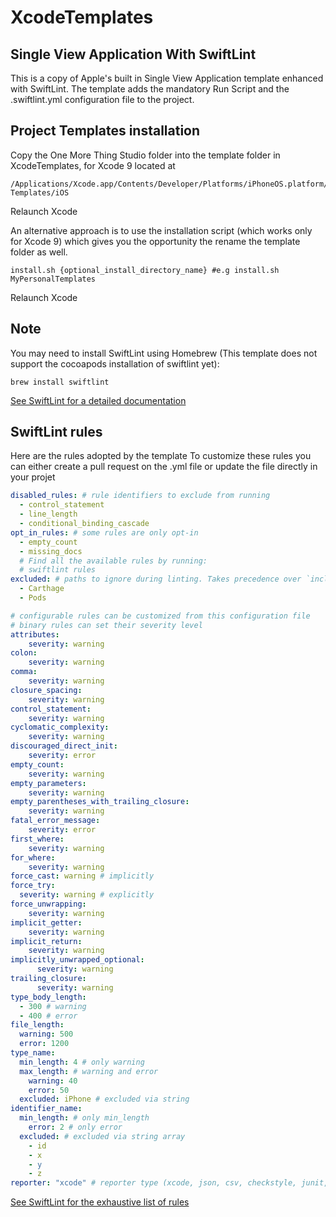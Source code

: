 # XcodeTemplates

## Single View Application With SwiftLint

This is a copy of Apple's built in Single View Application template enhanced with SwiftLint. The template adds the mandatory Run Script and the .swiftlint.yml configuration file to the project.

## Project Templates installation

Copy the One More Thing Studio folder into the template folder in XcodeTemplates, for Xcode 9 located at
```shell
/Applications/Xcode.app/Contents/Developer/Platforms/iPhoneOS.platform/Developer/Library/Xcode/Templates/Project Templates/iOS
```
Relaunch Xcode


An alternative approach is to use the installation script (which works only for Xcode 9) which gives you the opportunity the rename the template folder as well.
```shell
install.sh {optional_install_directory_name} #e.g install.sh MyPersonalTemplates
```
Relaunch Xcode

## Note

You may need to install SwiftLint using Homebrew (This template does not support the cocoapods installation of swiftlint yet):
```shell
brew install swiftlint
```
[See SwiftLint for a detailed documentation](https://github.com/realm/SwiftLint)

## SwiftLint rules
Here are the rules adopted by the template
To customize these rules you can either create a pull request on the .yml file or update the file directly in your projet

```yaml
disabled_rules: # rule identifiers to exclude from running
  - control_statement
  - line_length
  - conditional_binding_cascade
opt_in_rules: # some rules are only opt-in
  - empty_count
  - missing_docs
  # Find all the available rules by running:
  # swiftlint rules
excluded: # paths to ignore during linting. Takes precedence over `included`.
  - Carthage
  - Pods

# configurable rules can be customized from this configuration file
# binary rules can set their severity level
attributes:
    severity: warning
colon:
    severity: warning
comma:
    severity: warning
closure_spacing:
    severity: warning
control_statement:
    severity: warning
cyclomatic_complexity:
    severity: warning
discouraged_direct_init:
    severity: error
empty_count:
    severity: warning
empty_parameters:
    severity: warning
empty_parentheses_with_trailing_closure:
    severity: warning
fatal_error_message:
    severity: error
first_where:
    severity: warning
for_where:
    severity: warning
force_cast: warning # implicitly
force_try:
  severity: warning # explicitly
force_unwrapping:
    severity: warning
implicit_getter:
    severity: warning
implicit_return:
    severity: warning
implicitly_unwrapped_optional:
      severity: warning
trailing_closure:
      severity: warning
type_body_length:
  - 300 # warning
  - 400 # error
file_length:
  warning: 500
  error: 1200
type_name:
  min_length: 4 # only warning
  max_length: # warning and error
    warning: 40
    error: 50
  excluded: iPhone # excluded via string
identifier_name:
  min_length: # only min_length
    error: 2 # only error
  excluded: # excluded via string array
    - id
    - x
    - y
    - z
reporter: "xcode" # reporter type (xcode, json, csv, checkstyle, junit, html, emoji)
```
[See SwiftLint for the exhaustive list of rules](https://github.com/realm/SwiftLint/blob/master/Rules.md)
